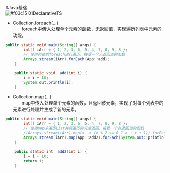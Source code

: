 #Java基础<br>
![#f03c15](https://placehold.it/15/f03c15/000000?text=+) 01DeclarativeTS<br>
* Collection.foreach(...)<br>
　　foreach中传入处理单个元素的函数，无返回值，实现遍历列表中元素的功能。
```java
public static void main(String[] args) {
		int[] iArr = { 1, 2, 3, 6, 5, 4, 7, 0, 9, 8 };
		// 使用列表的foreach进行遍历，接受一个无返回值的函数
		Arrays.stream(iArr).forEach(App::add);
	}

	public static void  add(int i) {
		i = i + 10;
		System.out.println(i);
	}
```

* Collection.map(...)<br>
　　map中传入处理单个元素的函数，且返回该元素，实现了对每个列表中的元素进行处理并生成了新的元素。
  
```java
public static void main(String[] args) {
		int[] iArr = { 1, 2, 3, 6, 5, 4, 7, 0, 9, 8 };
		// 使用map来遍历List并将遍历的元素返回，接受一个有返回值的函数
		//Arrays.stream(iArr).map(x -> (x % 2 == 0 ? x : x + 1)).forEach(System.out::println);
		Arrays.stream(iArr).map(App::add2).forEach(System.out::println);
	}

	public static int  add2(int i) {
		i = i + 10;
		return i;
	}
```

